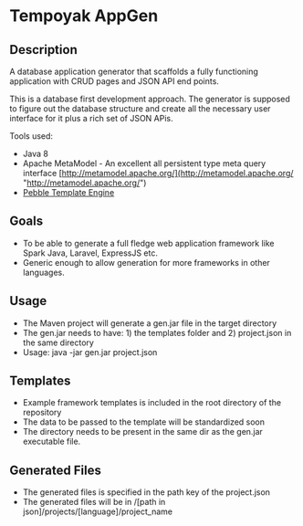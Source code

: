 Tempoyak AppGen
==================

Description
------------------
A database application generator that scaffolds a fully functioning application with CRUD pages and JSON API end points.

This is a database first development approach. The generator is supposed to figure out the database structure and create all the necessary user interface for it plus a rich set of JSON APis.

Tools used:

- Java 8
- Apache MetaModel - An excellent all persistent type meta query interface [http://metamodel.apache.org/](http://metamodel.apache.org/ "http://metamodel.apache.org/")
- [Pebble Template Engine](http://www.mitchellbosecke.com/pebble/home "http://www.mitchellbosecke.com/pebble/home") 


Goals
------------------
- To be able to generate a full fledge web application framework like Spark Java, Laravel, ExpressJS etc.
- Generic enough to allow generation for more frameworks in other languages.

Usage
------------------
- The Maven project will generate a gen.jar file in the target directory
- The gen.jar needs to have:  1) the templates folder and 2) project.json in the same directory
- Usage: java -jar gen.jar project.json

Templates
------------------
- Example framework templates is included in the root directory of the repository
- The data to be passed to the template will be standardized soon
- The directory needs to be present in the same dir as the gen.jar executable file. 


Generated Files
------------------
- The generated files is specified in the path key of the project.json
- The generated files will be in /[path in json]/projects/[language]/project_name